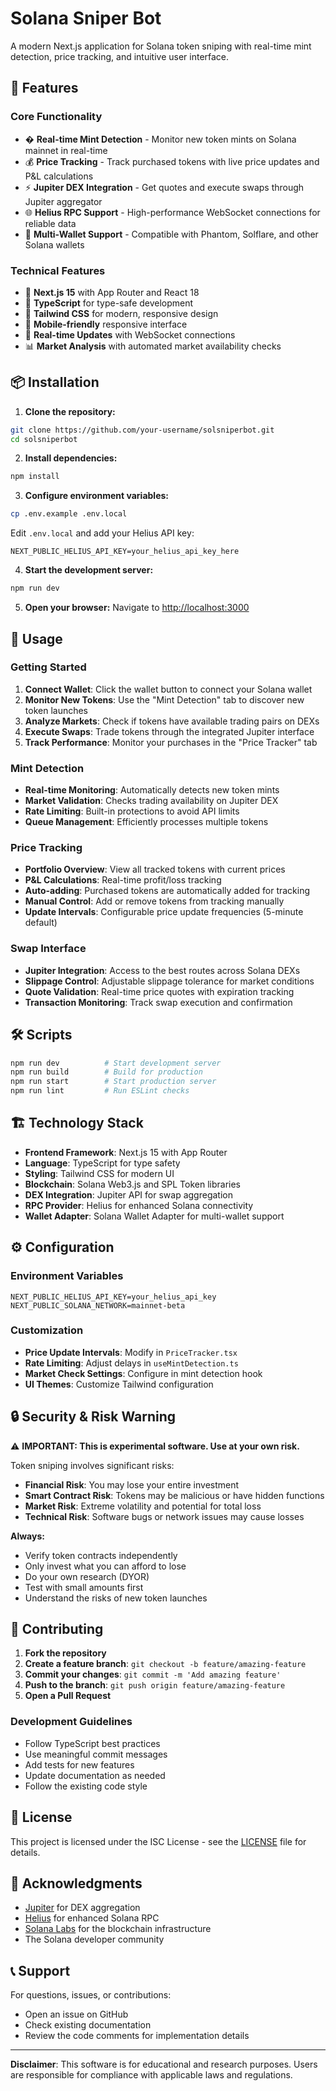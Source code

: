 # Solana Sniper Bot

A modern Next.js application for Solana token sniping with real-time mint detection, price tracking, and intuitive user interface.

## 🚀 Features

### Core Functionality
- � **Real-time Mint Detection** - Monitor new token mints on Solana mainnet in real-time
- 💰 **Price Tracking** - Track purchased tokens with live price updates and P&L calculations
- ⚡ **Jupiter DEX Integration** - Get quotes and execute swaps through Jupiter aggregator
- 🌐 **Helius RPC Support** - High-performance WebSocket connections for reliable data
- 💼 **Multi-Wallet Support** - Compatible with Phantom, Solflare, and other Solana wallets

### Technical Features
- 🚀 **Next.js 15** with App Router and React 18
- 💎 **TypeScript** for type-safe development
- 🎨 **Tailwind CSS** for modern, responsive design
- 📱 **Mobile-friendly** responsive interface
- 🔄 **Real-time Updates** with WebSocket connections
- 📊 **Market Analysis** with automated market availability checks

## 📦 Installation

1. **Clone the repository:**
```bash
git clone https://github.com/your-username/solsniperbot.git
cd solsniperbot
```

2. **Install dependencies:**
```bash
npm install
```

3. **Configure environment variables:**
```bash
cp .env.example .env.local
```
Edit `.env.local` and add your Helius API key:
```env
NEXT_PUBLIC_HELIUS_API_KEY=your_helius_api_key_here
```

4. **Start the development server:**
```bash
npm run dev
```

5. **Open your browser:**
Navigate to [http://localhost:3000](http://localhost:3000)

## 🎯 Usage

### Getting Started
1. **Connect Wallet**: Click the wallet button to connect your Solana wallet
2. **Monitor New Tokens**: Use the "Mint Detection" tab to discover new token launches
3. **Analyze Markets**: Check if tokens have available trading pairs on DEXs
4. **Execute Swaps**: Trade tokens through the integrated Jupiter interface
5. **Track Performance**: Monitor your purchases in the "Price Tracker" tab

### Mint Detection
- **Real-time Monitoring**: Automatically detects new token mints
- **Market Validation**: Checks trading availability on Jupiter DEX
- **Rate Limiting**: Built-in protections to avoid API limits
- **Queue Management**: Efficiently processes multiple tokens

### Price Tracking
- **Portfolio Overview**: View all tracked tokens with current prices
- **P&L Calculations**: Real-time profit/loss tracking
- **Auto-adding**: Purchased tokens are automatically added for tracking
- **Manual Control**: Add or remove tokens from tracking manually
- **Update Intervals**: Configurable price update frequencies (5-minute default)

### Swap Interface
- **Jupiter Integration**: Access to the best routes across Solana DEXs
- **Slippage Control**: Adjustable slippage tolerance for market conditions
- **Quote Validation**: Real-time price quotes with expiration tracking
- **Transaction Monitoring**: Track swap execution and confirmation

## 🛠️ Scripts

```bash
npm run dev          # Start development server
npm run build        # Build for production
npm run start        # Start production server
npm run lint         # Run ESLint checks
```

## 🏗️ Technology Stack

- **Frontend Framework**: Next.js 15 with App Router
- **Language**: TypeScript for type safety
- **Styling**: Tailwind CSS for modern UI
- **Blockchain**: Solana Web3.js and SPL Token libraries
- **DEX Integration**: Jupiter API for swap aggregation
- **RPC Provider**: Helius for enhanced Solana connectivity
- **Wallet Adapter**: Solana Wallet Adapter for multi-wallet support

## ⚙️ Configuration

### Environment Variables
```env
NEXT_PUBLIC_HELIUS_API_KEY=your_helius_api_key
NEXT_PUBLIC_SOLANA_NETWORK=mainnet-beta
```

### Customization
- **Price Update Intervals**: Modify in `PriceTracker.tsx`
- **Rate Limiting**: Adjust delays in `useMintDetection.ts`
- **Market Check Settings**: Configure in mint detection hook
- **UI Themes**: Customize Tailwind configuration

## 🔒 Security & Risk Warning

⚠️ **IMPORTANT: This is experimental software. Use at your own risk.**

Token sniping involves significant risks:
- **Financial Risk**: You may lose your entire investment
- **Smart Contract Risk**: Tokens may be malicious or have hidden functions
- **Market Risk**: Extreme volatility and potential for total loss
- **Technical Risk**: Software bugs or network issues may cause losses

**Always:**
- Verify token contracts independently
- Only invest what you can afford to lose
- Do your own research (DYOR)
- Test with small amounts first
- Understand the risks of new token launches

## 🤝 Contributing

1. **Fork the repository**
2. **Create a feature branch**: `git checkout -b feature/amazing-feature`
3. **Commit your changes**: `git commit -m 'Add amazing feature'`
4. **Push to the branch**: `git push origin feature/amazing-feature`
5. **Open a Pull Request**

### Development Guidelines
- Follow TypeScript best practices
- Use meaningful commit messages
- Add tests for new features
- Update documentation as needed
- Follow the existing code style

## 📄 License

This project is licensed under the ISC License - see the [LICENSE](LICENSE) file for details.

## 🙏 Acknowledgments

- [Jupiter](https://jup.ag) for DEX aggregation
- [Helius](https://helius.xyz) for enhanced Solana RPC
- [Solana Labs](https://solana.com) for the blockchain infrastructure
- The Solana developer community

## 📞 Support

For questions, issues, or contributions:
- Open an issue on GitHub
- Check existing documentation
- Review the code comments for implementation details

---

**Disclaimer**: This software is for educational and research purposes. Users are responsible for compliance with applicable laws and regulations.
